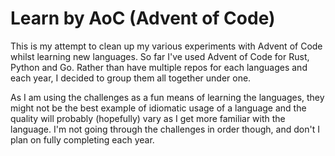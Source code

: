 # Learn by AoC (Advent of Code)

This is my attempt to clean up my various experiments with Advent of Code whilst learning new languages. So far I've used Advent of Code for Rust, Python and Go. Rather than have multiple repos for each languages and each year, I decided to group them all together under one.

As I am using the challenges as a fun means of learning the languages, they might not be the best example of idiomatic usage of a language and the quality will probably (hopefully) vary as I get more familiar with the language. I'm not going through the challenges in order though, and don't I plan on fully completing each year.

